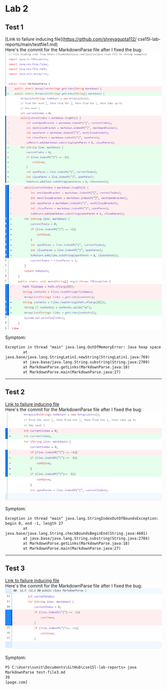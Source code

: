 # Lab 2
## Test 1 
[Link to failure inducing file](https://github.com/shreyagupta112/
cse15l-lab-reports/main/testfile1.md) <br>
Here's the commit for the MarkdownParse file after I fixed the bug:
![Image](test11.png)
![Image](test12.png)

Symptom: 
```
Exception in thread "main" java.lang.OutOfMemoryError: Java heap space
        at java.base/java.lang.StringLatin1.newString(StringLatin1.java:769)
        at java.base/java.lang.String.substring(String.java:2709)
        at MarkdownParse.getLinks(MarkdownParse.java:18)
        at MarkdownParse.main(MarkdownParse.java:27)
```

---
## Test 2 
[Link to failure inducing file](test-file2.md) <br>
Here's the commit for the MarkdownParse file after I fixed the bug:
![Image](test2.png)

Symptom:
```
Exception in thread "main" java.lang.StringIndexOutOfBoundsException: begin 0, end -1, length 27
        at java.base/java.lang.String.checkBoundsBeginEnd(String.java:4601)
        at java.base/java.lang.String.substring(String.java:2704)
        at MarkdownParse.getLinks(MarkdownParse.java:18)
        at MarkdownParse.main(MarkdownParse.java:27)
```

---
## Test 3 
[Link to failure inducing file](test-file3.md) <br>
Here's the commit for the MarkdownParse file after I fixed the bug:
![Image](test3.png)

Symptom:
```
PS C:\Users\sunit\Documents\GitHub\cse15l-lab-reports> java MarkdownParse test-file3.md
39 
[page.com]
```

